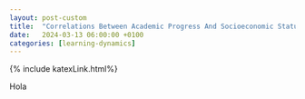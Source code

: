 ```yaml
---
layout: post-custom
title:  "Correlations Between Academic Progress And Socioeconomic Status"
date:   2024-03-13 06:00:00 +0100
categories: [learning-dynamics]
---
```

{% include katexLink.html%}
 
Hola